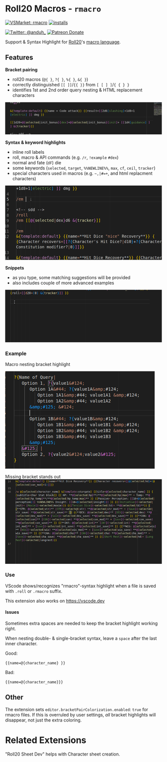 # Roll20 Macros - `rmacro`
[![VSMarket: rmacro](https://vsmarketplacebadge.apphb.com/version/anduh.rmacro.svg?color=blueviolet&logo=visual-studio-code&style=?style=for-the-badge)](https://marketplace.visualstudio.com/items?itemName=anduh.rmacro)
[![installs](https://img.shields.io/vscode-marketplace/d/anduh.rmacro?style=flat-square)](https://marketplace.visualstudio.com/items?itemName=anduh.rmacro)

[![Twitter: @anduh_ ](https://img.shields.io/badge/twitter-%40anduh%5F-blue)](https://twitter.com/anduh_)
[![Patreon Donate](https://img.shields.io/badge/donate-patreon-orange)](https://www.patreon.com/anduh)


Support & Syntax Highlight for [Roll20](https://roll20.net/)'s [macro language](https://wiki.roll20.net/Macro_Guide).


## Features


**Bracket pairing**

- roll20 macros (`@{ }`, `?{ }`, `%{ }`, `&{ }`)
- correctly distinguished `[[ ]]`/`{{ }}` from `[ [ ] ]`/`{ { } }`
- identifies 1st and 2nd order query nesting & HTML replacement characters

<img src="https://raw.githubusercontent.com/Anduh/rmacro/main/images/bracket-recognition.gif">

**Syntax & keyword highlights**

- inline roll labels
- roll, macro & API commands (e.g. `/r`, `!example` `#dex`)
- normal and fate (`dF`) die
- some keywords (`selected`, `target`, `%%NEWLINE%%`, `max`, `cf`, `ceil`, `tracker`)
- special characters used in macros (e.g. `~,|#=+`, and html replacment characters) 

<img src="https://raw.githubusercontent.com/Anduh/rmacro/main/images/ex1.gif">

**Snippets**

- as you type, some matching suggestions will be provided
- also includes couple of more advanced examples

<img src="https://raw.githubusercontent.com/Anduh/rmacro/main/images/snippets.gif">

### Example
Macro nesting bracket highlight

<img src="https://raw.githubusercontent.com/Anduh/rmacro/main/images/replacement-recognition-bracket.png">


Missing bracket stands out
<img src="https://raw.githubusercontent.com/Anduh/rmacro/main/images/rmacro-typo.gif">

### Use
VScode shows/recognizes "rmacro"-syntax highlight when a file is saved with `.roll` or `.rmacro` suffix.

This extension also works on https://vscode.dev

#### Issues

Sometimes extra spaces are needed to keep the bracket highlight working right.

When nesting double- & single-bracket syntax, leave a `space` after the last inner character.

Good:
```rmacro
{{name=@{character_name} }}
```
Bad:
```rmacro
{{name=@{character_name}}}
```

## Other

The extension sets `editor.bracketPairColorization.enabled`: `true` for rmacro files. If this is overruled by user settings, *all* bracket highlights will disappear, not just the extra coloring.

# Related Extensions

"Roll20 Sheet Dev" helps with Character sheet creation.
